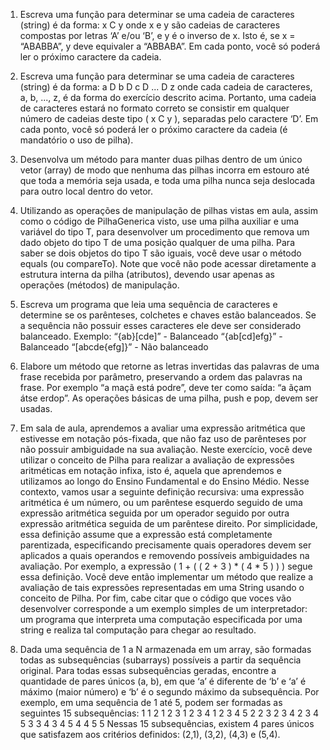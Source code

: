 1) Escreva uma função para determinar se uma cadeia de caracteres (string) é da forma: x C
y onde x e y são cadeias de caracteres compostas por letras ‘A’ e/ou ‘B’, e y é o inverso de
x. Isto é, se x = “ABABBA”, y deve equivaler a “ABBABA”. Em cada ponto, você só poderá ler
o próximo caractere da cadeia.


2) Escreva uma função para determinar se uma cadeia de caracteres (string) é da forma: a D
b D c D ... D z onde cada cadeia de caracteres, a, b, ..., z, é da forma do exercício descrito
acima. Portanto, uma cadeia de caracteres estará no formato correto se consistir em qualquer
número de cadeias deste tipo ( x C y ), separadas pelo caractere ‘D’. Em cada ponto, você só
poderá ler o próximo caractere da cadeia (é mandatório o uso de pilha).


3) Desenvolva um método para manter duas pilhas dentro de um único vetor (array) de modo
que nenhuma das pilhas incorra em estouro até que toda a memória seja usada, e toda uma
pilha nunca seja deslocada para outro local dentro do vetor.


4) Utilizando as operações de manipulação de pilhas vistas em aula, assim como o código de
PilhaGenerica visto, use uma pilha auxiliar e uma variável do tipo T, para desenvolver um
procedimento que remova um dado objeto do tipo T de uma posição qualquer de uma pilha.
Para saber se dois objetos do tipo T são iguais, você deve usar o método equals (ou
compareTo). Note que você não pode acessar diretamente a estrutura interna da pilha
(atributos), devendo usar apenas as operações (métodos) de manipulação.


5) Escreva um programa que leia uma sequência de caracteres e determine se os parênteses,
colchetes e chaves estão balanceados. Se a sequência não possuir esses caracteres ele
deve ser considerado balanceado. Exemplo:
“{ab}[cde]” - Balanceado
“{ab[cd]efg}” - Balanceado
“[abcde{efg]}” - Não balanceado


6) Elabore um método que retorne as letras invertidas das palavras de uma frase recebida
por parâmetro, preservando a ordem das palavras na frase. Por exemplo “a maçã está podre”,
deve ter como saída: “a ãçam átse erdop”. As operações básicas de uma pilha, push e pop,
devem ser usadas.


7) Em sala de aula, aprendemos a avaliar uma expressão aritmética que estivesse em
notação pós-fixada, que não faz uso de parênteses por não possuir ambiguidade na sua
avaliação. Neste exercício, você deve utilizar o conceito de Pilha para realizar a avaliação de
expressões aritméticas em notação infixa, isto é, aquela que aprendemos e utilizamos ao
longo do Ensino Fundamental e do Ensino Médio. Nesse contexto, vamos usar a seguinte
definição recursiva: uma expressão aritmética é um número, ou um parêntese esquerdo
seguido de uma expressão aritmética seguida por um operador seguido por outra expressão
aritmética seguida de um parêntese direito. Por simplicidade, essa definição assume que a
expressão está completamente parentizada, especificando precisamente quais operadores
devem ser aplicados a quais operandos e removendo possíveis ambiguidades na avaliação.
Por exemplo, a expressão ( 1 + ( ( 2 + 3 ) * ( 4 * 5 ) ) ) segue essa definição.
 Você deve então implementar um método que realize a avaliação de tais expressões
representadas em uma String usando o conceito de Pilha. Por fim, cabe citar que o código
que voces vão desenvolver corresponde a um exemplo simples de um interpretador: um
programa que interpreta uma computação especificada por uma string e realiza tal
computação para chegar ao resultado.


8) Dada uma sequência de 1 a N armazenada em um array, são formadas todas as
subsequências (subarrays) possíveis a partir da sequência original. Para todas essas
subsequências geradas, encontre a quantidade de pares únicos (a, b), em que ‘a’ é diferente
de ‘b’ e ‘a’ é máximo (maior número) e ‘b’ é o segundo máximo da subsequência. Por exemplo,
em uma sequência de 1 até 5, podem ser formadas as seguintes 15 subsequências:
1
1 2
1 2 3
1 2 3 4
1 2 3 4 5
2
2 3
2 3 4
2 3 4 5
3
3 4
3 4 5
4
4 5
5
 Nessas 15 subsequências, existem 4 pares únicos que satisfazem aos critérios
definidos: (2,1), (3,2), (4,3) e (5,4). 
